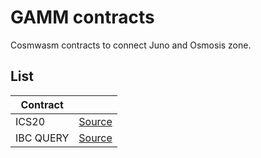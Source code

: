 # GAMM contracts

Cosmwasm contracts to connect Juno and Osmosis zone.

## List

| Contract  |                             |
|-----------|-----------------------------|
| ICS20     | [Source](./contracts/ics20) |
| IBC QUERY | [Source](./contracts/query) |
